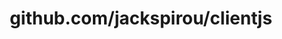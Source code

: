 ---
layout: post
title: github.com/jackspirou/clientjs
categories: link
tags: [انگلیسی, گیت‌هاب, برنامه‌نویسی]
---